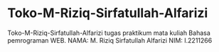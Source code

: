 # Toko-M-Riziq-Sirfatullah-Alfarizi
Toko-M-Riziq-Sirfatullah-Alfarizi tugas praktikum mata kuliah Bahasa pemrograman WEB.  NAMA: M. Riziq Sirfatullah Alfarizi NIM: I.2211266
